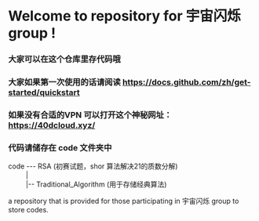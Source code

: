 # Welcome to repository for 宇宙闪烁 group !
### 大家可以在这个仓库里存代码哦
### 大家如果第一次使用的话请阅读 https://docs.github.com/zh/get-started/quickstart
### 如果没有合适的VPN 可以打开这个神秘网址： https://40dcloud.xyz/
### 代码请储存在 code 文件夹中

code --- RSA (初赛试题，shor 算法解决21的质数分解) \
&emsp; &emsp;  | \
&emsp; &emsp;  |-- Traditional_Algorithm (用于存储经典算法)


a repository that is provided for those participating in 宇宙闪烁 group to store codes.

